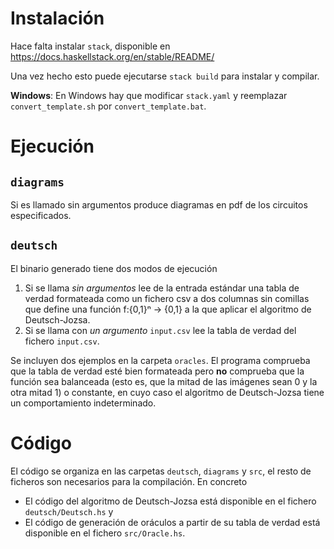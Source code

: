 Instalación
===========

Hace falta instalar `stack`, disponible en <https://docs.haskellstack.org/en/stable/README/> 

Una vez hecho esto puede ejecutarse `stack build` para instalar y compilar.

**Windows**: En Windows hay que modificar `stack.yaml` y reemplazar `convert_template.sh` por `convert_template.bat`.

Ejecución
=========

`diagrams`
-------------

Si es llamado sin argumentos produce diagramas en pdf de los circuitos especificados.

`deutsch`
-----------

El binario generado tiene dos modos de ejecución

1.  Si se llama *sin argumentos* lee de la entrada estándar una tabla de
    verdad formateada como un fichero csv a dos columnas sin comillas
    que define una función f:{0,1}ⁿ → {0,1} a la que aplicar el
    algoritmo de Deutsch-Jozsa.
2.  Si se llama con *un argumento* `input.csv` lee la tabla de verdad
    del fichero `input.csv`.

Se incluyen dos ejemplos en la carpeta `oracles`. El programa comprueba
que la tabla de verdad esté bien formateada pero **no** comprueba que la
función sea balanceada (esto es, que la mitad de las imágenes sean 0 y
la otra mitad 1) o constante, en cuyo caso el algoritmo de Deutsch-Jozsa
tiene un comportamiento indeterminado.

Código
======

El código se organiza en las carpetas `deutsch`, `diagrams` y `src`, el resto de ficheros son necesarios para la compilación. En concreto

-   El código del algoritmo de Deutsch-Jozsa está disponible en el
    fichero `deutsch/Deutsch.hs` y
-   El código de generación de oráculos a partir de su tabla de verdad
    está disponible en el fichero `src/Oracle.hs`.
